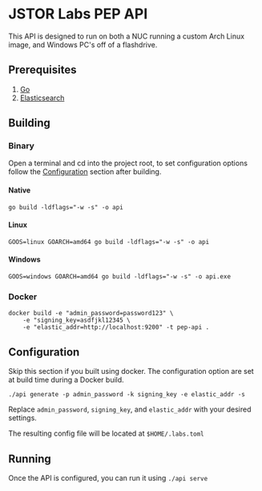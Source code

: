# JSTOR Labs PEP API

This API is designed to run on both a NUC running a custom Arch Linux image, and Windows PC's off of a flashdrive.

## Prerequisites
1. [Go](https://golang.org/)
2. [Elasticsearch](https://www.elastic.co/start)

## Building

### Binary

Open a terminal and cd into the project root, to set configuration options follow the [Configuration](##Configuration) section after building.

#### Native

`go build -ldflags="-w -s" -o api`

#### Linux

`GOOS=linux GOARCH=amd64 go build -ldflags="-w -s" -o api`

#### Windows

`GOOS=windows GOARCH=amd64 go build -ldflags="-w -s" -o api.exe`

### Docker

```
docker build -e "admin_password=password123" \ 
    -e "signing_key=asdfjkl12345 \
    -e "elastic_addr=http://localhost:9200" -t pep-api .
```

## Configuration

Skip this section if you built using docker.  The configuration option are set at build time during a Docker build.

`./api generate -p admin_password -k signing_key -e elastic_addr -s`

Replace `admin_password`, `signing_key`, and `elastic_addr` with your desired settings.

The resulting config file will be located at `$HOME/.labs.toml`

## Running

Once the API is configured, you can run it using `./api serve`